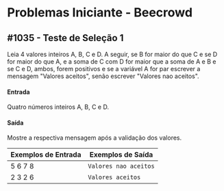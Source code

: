 # Problemas Iniciante - Beecrowd

## #1035 - Teste de Seleção 1
Leia 4 valores inteiros A, B, C e D. A seguir, se B for maior do que C e se D for maior do que A, e a soma de C com D for maior que a soma de A e B e se C e D, ambos, forem positivos e se a variável A for par escrever a mensagem "Valores aceitos", senão escrever "Valores nao aceitos".

#### Entrada
Quatro números inteiros A, B, C e D.

#### Saída
Mostre a respectiva mensagem após a validação dos valores.

| Exemplos de Entrada | Exemplos de Saída   |
|---------------------|---------------------|
| 5 6 7 8             |`Valores nao aceitos`|
| 2 3 2 6             |`Valores aceitos`    |

